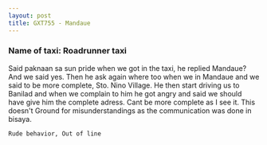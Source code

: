 ```yaml
---
layout: post
title: GXT755 - Mandaue
---
```


### Name of taxi: Roadrunner taxi

Said paknaan sa sun pride when we got in the taxi, he replied Mandaue? And we said yes. Then he ask again where too when we in Mandaue and we said to be more complete, Sto. Nino Village. He then start driving us to Banilad and when we complain to him he got angry and said we should have give him the complete adress. Cant be more complete as I see it. This doesn't Ground for misunderstandings as the communication was done in bisaya. 

```Rude behavior, Out of line```
